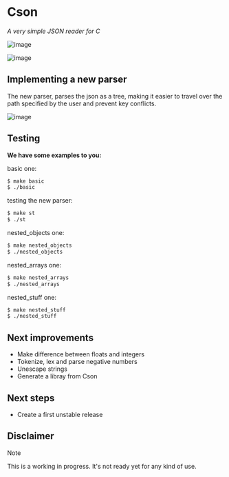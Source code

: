 # Cson

_A very simple JSON reader for C_

![image](https://github.com/user-attachments/assets/06c267a5-15fd-4746-add2-c4b57a9e95f5)


![image](https://github.com/user-attachments/assets/fad4d955-82d0-4fb8-ab66-bb3a88bf262f)

## Implementing a new parser

The new parser, parses the json as a tree, making it easier to travel over the path specified by the user and prevent key conflicts.

![image](https://github.com/user-attachments/assets/de709f36-688f-40bd-b159-526011baf26b)

## Testing

**We have some examples to you:**

basic one:

```bash
$ make basic
$ ./basic
```

testing the new parser:

```bash
$ make st
$ ./st
```

nested_objects one:

```bash
$ make nested_objects
$ ./nested_objects
```

nested_arrays one:

```bash
$ make nested_arrays
$ ./nested_arrays
```

nested_stuff one:

```bash
$ make nested_stuff
$ ./nested_stuff
```

## Next improvements

- Make difference between floats and integers
- Tokenize, lex and parse negative numbers
- Unescape strings
- Generate a libray from Cson

## Next steps

- Create a first unstable release

## Disclaimer

> [!NOTE]
> This is a working in progress. It's not ready yet for any kind of use.
